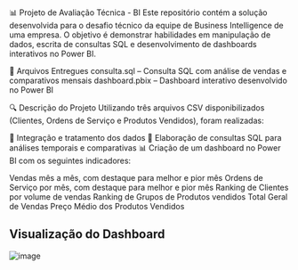 📊 Projeto de Avaliação Técnica - BI 
Este repositório contém a solução desenvolvida para o desafio técnico da equipe de Business Intelligence de uma empresa. O objetivo é demonstrar habilidades em manipulação de dados, escrita de consultas SQL e desenvolvimento de dashboards interativos no Power BI.

📂 Arquivos Entregues
consulta.sql – Consulta SQL com análise de vendas e comparativos mensais
dashboard.pbix – Dashboard interativo desenvolvido no Power BI

🔍 Descrição do Projeto
Utilizando três arquivos CSV disponibilizados (Clientes, Ordens de Serviço e Produtos Vendidos), foram realizadas:

📁 Integração e tratamento dos dados
🧮 Elaboração de consultas SQL para análises temporais e comparativas
📊 Criação de um dashboard no Power BI com os seguintes indicadores:

Vendas mês a mês, com destaque para melhor e pior mês
Ordens de Serviço por mês, com destaque para melhor e pior mês
Ranking de Clientes por volume de vendas
Ranking de Grupos de Produtos vendidos
Total Geral de Vendas
Preço Médio dos Produtos Vendidos

## Visualização do Dashboard
![image](https://github.com/user-attachments/assets/6e02d567-e941-4f10-871f-5cf44287c23d)
